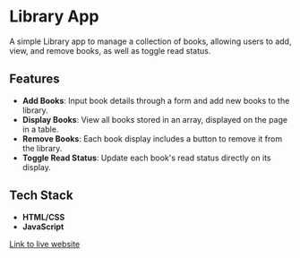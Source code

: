 # Library App

A simple Library app to manage a collection of books, allowing users to add, view, and remove books, as well as toggle read status.

## Features

- **Add Books**: Input book details through a form and add new books to the library.
- **Display Books**: View all books stored in an array, displayed on the page in a table.
- **Remove Books**: Each book display includes a button to remove it from the library.
- **Toggle Read Status**: Update each book's read status directly on its display.

## Tech Stack

- **HTML/CSS**
- **JavaScript**

[Link to live website](https://faisalsherif7.github.io/odin-library/)
